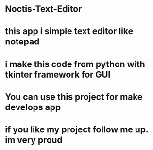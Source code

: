 # Noctis-Text-Editor
# this app i simple text editor like notepad
# i make this code from python with tkinter framework for GUI
# You can use this project for make develops app
# if you like my project follow me up. im very proud
